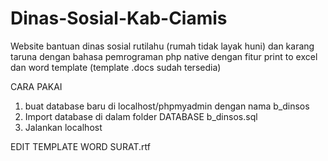# Dinas-Sosial-Kab-Ciamis
Website bantuan dinas sosial rutilahu (rumah tidak layak huni) dan karang taruna dengan bahasa pemrograman php native dengan fitur print to excel dan word template (template .docs sudah tersedia)

CARA PAKAI
1. buat database baru di localhost/phpmyadmin dengan nama b_dinsos
2. Import database di dalam folder DATABASE b_dinsos.sql
3. Jalankan localhost

EDIT TEMPLATE WORD
SURAT.rtf
